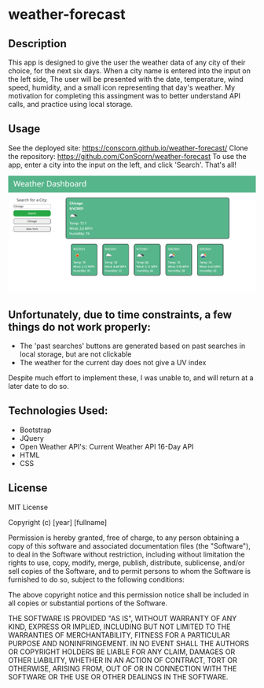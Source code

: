 # weather-forecast

## Description
This app is designed to give the user the weather data of any city of their choice, for the next six days. When a city name is entered into the input on the left side, The user will be presented with the date, temperature, wind speed, humidity, and a small icon representing that day's weather. My motivation for completing this assingment was to better understand API calls, and practice using local storage.

## Usage
See the deployed site: https://conscorn.github.io/weather-forecast/
Clone the repository: https://github.com/ConScorn/weather-forecast
To use the app, enter a city into the input on the left, and click 'Search'. That's all!

![screenshot](assets/img/screenshot.PNG)

## Unfortunately, due to time constraints, a few things do not work properly: 

- The 'past searches' buttons are generated based on past searches in local storage, but are not clickable
- The weather for the current day does not give a UV index

Despite much effort to implement these, I was unable to, and will return at a later date to do so.

## Technologies Used:
- Bootstrap
- JQuery
- Open Weather API's: 
    Current Weather API
    16-Day API
- HTML
- CSS
## License
MIT License

Copyright (c) [year] [fullname]

Permission is hereby granted, free of charge, to any person obtaining a copy
of this software and associated documentation files (the "Software"), to deal
in the Software without restriction, including without limitation the rights
to use, copy, modify, merge, publish, distribute, sublicense, and/or sell
copies of the Software, and to permit persons to whom the Software is
furnished to do so, subject to the following conditions:

The above copyright notice and this permission notice shall be included in all
copies or substantial portions of the Software.

THE SOFTWARE IS PROVIDED "AS IS", WITHOUT WARRANTY OF ANY KIND, EXPRESS OR
IMPLIED, INCLUDING BUT NOT LIMITED TO THE WARRANTIES OF MERCHANTABILITY,
FITNESS FOR A PARTICULAR PURPOSE AND NONINFRINGEMENT. IN NO EVENT SHALL THE
AUTHORS OR COPYRIGHT HOLDERS BE LIABLE FOR ANY CLAIM, DAMAGES OR OTHER
LIABILITY, WHETHER IN AN ACTION OF CONTRACT, TORT OR OTHERWISE, ARISING FROM,
OUT OF OR IN CONNECTION WITH THE SOFTWARE OR THE USE OR OTHER DEALINGS IN THE
SOFTWARE.

